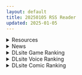 ```yaml
---
layout: default
title: 20250105 RSS Reader
updated: 2025-01-05
---
```


<details class='content-parent'>
<summary>
Resources
</summary>
<details class='content-child'>
<summary>
<span class='rss-title'> [同人动画]Lease House大佬至 24年12月作品合集[470G] </span> <a class='rss-link' href='https://gmgard.com/gm128228' target='_blank'>&nbsp;</a>
<div class='rss-published'> 🕛 20250104 20:42:19</div>
</summary>
<img src="https://static.gmgard.us/Images/upload/21369050442189821.jpg" /><br /><p>rt，收到了求助做的合集。这作者真的是牛头人百分百啊</p>
</details>
<details class='content-child'>
<summary>
<span class='rss-title'> [同人动画]Lease House大佬 24年12月作品合集 </span> <a class='rss-link' href='https://gmgard.com/gm128227' target='_blank'>&nbsp;</a>
<div class='rss-published'> 🕛 20250104 20:38:09</div>
</summary>
<img src="https://static.gmgard.us/Images/upload/20551050438085756.jpg" /><br /><p>这个也没玩，话说鸣潮最近风评变好了？</p>
</details>
<details class='content-child'>
<summary>
<span class='rss-title'> [同人动画]Tir_Al大佬 24年12月作品合集 </span> <a class='rss-link' href='https://gmgard.com/gm128226' target='_blank'>&nbsp;</a>
<div class='rss-published'> 🕛 20250104 20:10:47</div>
</summary>
<img src="https://static.gmgard.us/Images/upload/2023050410476710.jpg" /><br /><p>这个月是撅零的一个角色，好吧我没玩不认识</p>
</details>
<details class='content-child'>
<summary>
<span class='rss-title'> [AI汉化][暂无RJ号][たなとぴ] 破滅の願望 第一章 </span> <a class='rss-link' href='https://gmgard.com/gm128219' target='_blank'>&nbsp;</a>
<div class='rss-published'> 🕛 20250104 16:34:43</div>
</summary>
<img src="https://static.gmgard.us/Images/upload/65482041924327056.jpg" /><br /><p>主要内容包含“女尊男卑”、“顺从（服从）”、“破灭欲望”、“女性支配（Femdom）”、“美人计”、“气味癖”、“萝莉”等要素。
没有任何男性责备女性的要素（但是，包含女性责备女性的要素）</p>
</details>
<details class='content-child'>
<summary>
<span class='rss-title'> [合集][DEW/でゅう]目前為止漢化和雜合集x23部 </span> <a class='rss-link' href='https://gmgard.com/gm128218' target='_blank'>&nbsp;</a>
<div class='rss-published'> 🕛 20250104 16:32:50</div>
</summary>
<img src="https://static.gmgard.us/Images/upload/2119041713330217.jpg" /><br /><p>這位大佬專註於女英雄被女反派PLAY的玩法，鮮少出現男性，可以看得出來作者對女英雄有著極其特殊的愛好（當然我也喜歡），以下是我收集的在表E站可以找到的所有資源整合，部分特殊本子可能在EX裡站有，但我里站已經許久無法登陸了，就不去繼續收集了。</p>
</details>
<details class='content-child'>
<summary>
<span class='rss-title'> [自购][RJ01301979](C105)[だいおん (DION)]なでなでちゅーどく。(ブルーアーカイブ)[DL版][PDF+JPG] </span> <a class='rss-link' href='https://gmgard.com/gm128223' target='_blank'>&nbsp;</a>
<div class='rss-published'> 🕛 20250104 16:32:18</div>
</summary>
<img src="https://static.gmgard.us/Images/upload/29281042154402687.jpg" /><br /><p>和佳世子亲亲热热
页数没有002是正常的</p>
</details>
<details class='content-child'>
<summary>
<span class='rss-title'> [日系/合集]2024年下半年E站4星汉化本大合集x7525本[773.8G] </span> <a class='rss-link' href='https://gmgard.com/gm128224' target='_blank'>&nbsp;</a>
<div class='rss-published'> 🕛 20250104 16:31:20</div>
</summary>
<img src="https://static.gmgard.us/Images/upload/20638042203554750.jpg" /><br /><p>2024年马上就要过去了，让我们回顾一下那些我们冲过的本子吧</p>
</details>
<details class='content-child'>
<summary>
<span class='rss-title'> [SLG/官中体验版][无RJ号][逆流茶会]和存在感薄弱妹妹一起的简单生活/存在感薄い妹との簡単生活 v0.60A PC[1.58G/百度] </span> <a class='rss-link' href='https://gmgard.com/gm128222' target='_blank'>&nbsp;</a>
<div class='rss-published'> 🕛 20250104 16:31:15</div>
</summary>
<img src="https://p.inari.site/usr/804/6750743561d75.jpg" /><br /><p>[SLG/官中体验版]和存在感薄弱妹妹一起的简单生活/存在感薄い妹との簡単生活&nbsp;v0.60A PC[1.58G/百度]</p>
</details>
<details class='content-child'>
<summary>
<span class='rss-title'> [Ubermation]Raiden Ei[[patreon]][1003MB] </span> <a class='rss-link' href='https://gmgard.com/gm128214' target='_blank'>&nbsp;</a>
<div class='rss-published'> 🕛 20250104 16:10:31</div>
</summary>
<img src="https://static.gmgard.us/Images/upload/62339041353386323.jpg" /><br /><p>Ubermation11月作品</p>
</details>
<details class='content-child'>
<summary>
<span class='rss-title'> [自购][RJ01303628](C105)[しいたけ農園 (わかるティッシュ)] 先生はただイブキとお風呂に入りたいだけなんです… (ブルーアーカイブ) [DL版] </span> <a class='rss-link' href='https://gmgard.com/gm128221' target='_blank'>&nbsp;</a>
<div class='rss-published'> 🕛 20250104 13:29:48</div>
</summary>
<img src="https://static.gmgard.us/Images/upload/60713042058573204.jpg" /><br /><p>和伊吹一起洗澡色色</p>
</details>
<details class='content-child'>
<summary>
<span class='rss-title'> [MMD]No Vanilla(by Nyakumi) </span> <a class='rss-link' href='https://gmgard.com/gm128220' target='_blank'>&nbsp;</a>
<div class='rss-published'> 🕛 20250104 13:29:43</div>
</summary>
<img src="https://static.gmgard.us/Images/upload/89827042047332353.jpg" /><br /><p>Nyakumi大佬新作，无意间发现了录像带的隐藏内容另外还有2组人，史莱姆的鬼和粉毛双马尾，初音和镜音都是大车压小孩（自行添加压缩和视频后缀）</p>
</details>
<details class='content-child'>
<summary>
<span class='rss-title'> [暂无RJ号][UnholY CreatioN] UnHolY PraYeR 2024年12月動作確認版 </span> <a class='rss-link' href='https://gmgard.com/gm128213' target='_blank'>&nbsp;</a>
<div class='rss-published'> 🕛 20250104 13:29:14</div>
</summary>
<img src="https://media.ci-en.jp/private/attachment/creator/00000186/2d5f1b049ecdaf0bce631aed8070a5f0f9a33e7f87d8bb1c2733d7e87963d1f2/image-200-c.jpg?px-time=1735966594&amp;px-hash=54e6c90133af24bfb3fcbcab44049779907d11ef" /><br /><p>游戏开发中，[暂无RJ号]</p>
</details>
<details class='content-child'>
<summary>
<span class='rss-title'> [官中][210611][KISAMAMAKI SOFT]Let's Turn Pick-Up Beach to a Nudist Fucking Beach![OneDrive MEGA][276MB] </span> <a class='rss-link' href='https://gmgard.com/gm128216' target='_blank'>&nbsp;</a>
<div class='rss-published'> 🕛 20250104 08:52:22</div>
</summary>
<img src="https://static.gmgard.us/Images/upload/1729041546352209.jpg" /><br /><p>补票：https://store.steampowered.com/app/1634600/Lets_Turn_PickUp_Beach_to_a_Nudist_Fucking_Beach/</p>
</details>
<details class='content-child'>
<summary>
<span class='rss-title'> [人外百合][RJ01248250][Flappy Fish]欲望の城に隠された異世界 隐匿在欲望之城的异世界[OneDrive MEGA][400MB] </span> <a class='rss-link' href='https://gmgard.com/gm128215' target='_blank'>&nbsp;</a>
<div class='rss-published'> 🕛 20250104 08:52:19</div>
</summary>
<img src="https://static.gmgard.us/Images/upload/11168041542369242.jpg" /><br /><p>DL补票链接：https://www.dlsite.com/maniax/work/=/product_id/RJ01248250.html</p>
</details>

</details>
<details class='content-parent'>
<summary>
News
</summary>
<details class='content-child'>
<summary>
<span class='rss-title'> DLsite限免送《世話好きツンツン幼馴染》《エロ巫女祓い屋繁盛記》一月限時免費，0元下載永久收藏 </span> <a class='rss-link' href='https://www.4gamers.com.tw/news/detail/69382/dlsite-2025-jan-free-games' target='_blank'>&nbsp;</a>
<div class='rss-published'> 🕛 20250104 13:23:39</div>
</summary>
<img src="https://img.4gamers.com.tw/news-image/9cabee4b-d3ad-4332-8d69-ae25d8dc5b58.jpg"/>
2025 限免仍在持續
</details>

</details>
<details class='content-parent'>
<summary>
DLsite Game Ranking
</summary>
<details class='content-child'>
<summary>
<span class='rss-title'> 傲慢な怪獣姫&名探偵使い魔 [Mango Party] </span> <a class='rss-link' href='https://www.dlsite.com/maniax/work/=/product_id/RJ01263980.html' target='_blank'>&nbsp;</a>
<div class='rss-published'> 🕛 20250105 13:14:37</div>
</summary>
<img src ="http://img.dlsite.jp/modpub/images2/work/doujin/RJ01264000/RJ01263980_img_main.jpg"/><br/>カラフルな共同生活で怪獣姫の奴○として生きる! 豊かでエキサイティングな時間管理恋愛SLG!
</details>
<details class='content-child'>
<summary>
<span class='rss-title'> ヤリステメスブター ボクだけの謎ルール!女トレーナーに勝つとエッチあたりまえ [にゅう工房] </span> <a class='rss-link' href='https://www.dlsite.com/maniax/work/=/product_id/RJ01082861.html' target='_blank'>&nbsp;</a>
<div class='rss-published'> 🕛 20250105 13:14:37</div>
</summary>
<img src ="http://img.dlsite.jp/modpub/images2/work/doujin/RJ01083000/RJ01082861_img_main.jpg"/><br/>勝てばエッチのモンスターバトルRPG!ヤリステメスブター!!
</details>
<details class='content-child'>
<summary>
<span class='rss-title'> MazeCave~俺の感覚遮断触手ダンジョン! [東京乳業] </span> <a class='rss-link' href='https://www.dlsite.com/maniax/work/=/product_id/RJ01245835.html' target='_blank'>&nbsp;</a>
<div class='rss-published'> 🕛 20250105 13:14:37</div>
</summary>
<img src ="http://img.dlsite.jp/modpub/images2/work/doujin/RJ01246000/RJ01245835_img_main.jpg"/><br/>感覚遮断トラップでドジな冒険者の魔力を搾り取れ!俺の苗床ダンジョンを作ろう!
</details>
<details class='content-child'>
<summary>
<span class='rss-title'> ヤリステメスブターDLC1 メスブタ/ゲスブタ [にゅう工房] </span> <a class='rss-link' href='https://www.dlsite.com/maniax/work/=/product_id/RJ01129834.html' target='_blank'>&nbsp;</a>
<div class='rss-published'> 🕛 20250105 13:14:37</div>
</summary>
<img src ="http://img.dlsite.jp/modpub/images2/work/doujin/RJ01130000/RJ01129834_img_main.jpg"/><br/>ヤリステメスブターのDLC1が準備できました!ゲームの世界をもう少し拡げてお楽しみいただけます!このDLCを遊ぶためには、ヤリステメスブター本体の購入が必要です。
</details>
<details class='content-child'>
<summary>
<span class='rss-title'> デカ乳バニーお姉さんの本気搾精交尾 [A86GJ3] </span> <a class='rss-link' href='https://www.dlsite.com/maniax/work/=/product_id/RJ01301534.html' target='_blank'>&nbsp;</a>
<div class='rss-published'> 🕛 20250105 13:14:37</div>
</summary>
<img src ="http://img.dlsite.jp/modpub/images2/work/doujin/RJ01302000/RJ01301534_img_main.jpg"/><br/>おねショタ系の逆レ○プアニメゲーム、本作の特徴は下品な生ハメセックスアニメ、いつでもどこでも生中出し
</details>

</details>
<details class='content-parent'>
<summary>
DLsite Voice Ranking
</summary>
<details class='content-child'>
<summary>
<span class='rss-title'> ✅1/4まで期間限定7大特典+レビュー企画✅【恋人ってえっちするものなんでしょ?】案外スケベな水無瀬さんが「カノジョ」になった日。 [桃色みんと] </span> <a class='rss-link' href='https://www.dlsite.com/maniax/work/=/product_id/RJ01290632.html' target='_blank'>&nbsp;</a>
<div class='rss-published'> 🕛 20250105 13:14:40</div>
</summary>
<img src ="http://img.dlsite.jp/modpub/images2/work/doujin/RJ01291000/RJ01290632_img_main.jpg"/><br/>「理由は特にない。たまたま君だった、ってだけ」成績優秀。クールで美人な女子高生。男子からの告白を一度も受けいれた事がない“高嶺の花”。そんな水無瀬さんがボクの「カノジョ」になった…。だらしなく足を広げ、肢体を見せつけてくるカノジョ…。 すらりと伸びた白い太もも、穢れのない純白の下着…。「シよ? だって…恋人ってえっちするものなんでしょ…?」
</details>
<details class='content-child'>
<summary>
<span class='rss-title'> ❤️甘あねメイド❤️「お姉ちゃんが"あまあまちゅっちゅ"してあげる...❤️」 [桃色みんと] </span> <a class='rss-link' href='https://www.dlsite.com/maniax/work/=/product_id/RJ01261681.html' target='_blank'>&nbsp;</a>
<div class='rss-published'> 🕛 20250105 13:14:40</div>
</summary>
<img src ="http://img.dlsite.jp/modpub/images2/work/doujin/RJ01262000/RJ01261681_img_main.jpg"/><br/>お姉ちゃんメイドはボクくん(あなた)の事がだ～いすきっ♪ボクくんの為ならば、添い寝に耳舐めにオナサポだってしてあげますっ♪お手々やお口、そしておま◯こっ♪お姉ちゃんの身体ぜ～んぶを使って、喜んでご奉仕させていただきますっ♪「そう...だってお姉ちゃんは...ボクくん専属の..."お姉ちゃんメイド"なんだから...♪」
</details>
<details class='content-child'>
<summary>
<span class='rss-title'> [R18G]【中文音声】上门屠宰服务 ~自愿为哥哥献身~ [夜汐音声社G向] </span> <a class='rss-link' href='https://www.dlsite.com/maniax/work/=/product_id/RJ01266541.html' target='_blank'>&nbsp;</a>
<div class='rss-published'> 🕛 20250105 13:14:40</div>
</summary>
<img src ="http://img.dlsite.jp/modpub/images2/work/doujin/RJ01267000/RJ01266541_img_main.jpg"/><br/>为了哥哥的生日礼物,偷偷下单了上门屠宰的服务,想要将自己的身体,制作成女肉料理送给哥哥。 少女在温柔的屠宰员引导下,完成被屠宰之前的所有准备程序,而后充满期待地走向了屠宰车之中。 从怯生生的人权放弃宣言,到害羞而期待地钻入最后的断头台之下,全部都被记录下来供哥哥观赏。
</details>
<details class='content-child'>
<summary>
<span class='rss-title'> メイドのマナちゃんに耳かきしてもらおう [Crescendo] </span> <a class='rss-link' href='https://www.dlsite.com/maniax/work/=/product_id/RJ01293993.html' target='_blank'>&nbsp;</a>
<div class='rss-published'> 🕛 20250105 13:14:40</div>
</summary>
<img src ="http://img.dlsite.jp/modpub/images2/work/doujin/RJ01294000/RJ01293993_img_main.jpg"/><br/>【3DASMR】でお馴染みのマナちゃんの耳かきが沢山!耳かき一回分のオムニバス形式なので気分に合わせて楽しめます。おまけとしてYouTubeにアップされている動画の音声も付いてます。声 棗いつき様
</details>
<details class='content-child'>
<summary>
<span class='rss-title'> 【简体中文版】JK精灵的异世界孕活～性夜的圣诞节特别篇～ [青春×フェティシズム] </span> <a class='rss-link' href='https://www.dlsite.com/maniax/work/=/product_id/RJ01308361.html' target='_blank'>&nbsp;</a>
<div class='rss-published'> 🕛 20250105 13:14:40</div>
</summary>
<img src ="http://img.dlsite.jp/modpub/images2/work/doujin/RJ01309000/RJ01308361_img_main.jpg"/><br/>圣诞快乐♪你喜欢新娘精灵的怀孕后宫吗?  你一直是个好孩子,所以圣诞新娘精灵们为你准备了一个"性爱6小时"的神圣之夜。  作为今年最后的回忆,要不要和可爱的新娘精灵们度过美好甜蜜又淫靡的夜晚呢?
</details>

</details>
<details class='content-parent'>
<summary>
DLsite Comic Ranking
</summary>
<details class='content-child'>
<summary>
<span class='rss-title'> ダウナー研究者お姉さんにお願いしてえっちなことしてもらう話。 [内臓研究所] </span> <a class='rss-link' href='https://www.dlsite.com/maniax/work/=/product_id/RJ01225571.html' target='_blank'>&nbsp;</a>
<div class='rss-published'> 🕛 20250105 13:14:42</div>
</summary>
<img src ="http://img.dlsite.jp/modpub/images2/work/doujin/RJ01226000/RJ01225571_img_main.jpg"/><br/>ダウナー研究者お姉さんとえっちなことをしよう
</details>
<details class='content-child'>
<summary>
<span class='rss-title'> 家が湿気過ぎて生えてきた幻覚誘発するキノコを誤食して発情したあとのあれやこれ [捕食少女] </span> <a class='rss-link' href='https://www.dlsite.com/maniax/work/=/product_id/RJ01114389.html' target='_blank'>&nbsp;</a>
<div class='rss-published'> 🕛 20250105 13:14:42</div>
</summary>
<img src ="http://img.dlsite.jp/modpub/images2/work/doujin/RJ01115000/RJ01114389_img_main.jpg"/><br/>これはごく普通すぎて普通でしかない一人の女子大学生の日常ストーリーです。 家の中が湿気てキノコが生えることになり、好奇心からそのキノコを誤って摂取した結果、幻覚を体験します。本文は52ページ。特典のおまけ2枚付きです。
</details>
<details class='content-child'>
<summary>
<span class='rss-title'> 女畜加工プラント 捕らわれたヒーロー・ツインバード加工記録 後編 [超健康屋] </span> <a class='rss-link' href='https://www.dlsite.com/maniax/work/=/product_id/RJ01294019.html' target='_blank'>&nbsp;</a>
<div class='rss-published'> 🕛 20250105 13:14:42</div>
</summary>
<img src ="http://img.dlsite.jp/modpub/images2/work/doujin/RJ01295000/RJ01294019_img_main.jpg"/><br/>様々な女性を捕らえクライアントに都合の良い女畜へと加工する女畜加工プラント。 今回捕らえられた超常の力を持つスーパーヒロイン、ニカとラキは非人道的かつ尊厳を踏みにじる残酷な加工を受け続ける事となる……
</details>
<details class='content-child'>
<summary>
<span class='rss-title'> 女畜加工プラント 捕らわれたヒーロー・ツインバード加工記録 前編 [超健康屋] </span> <a class='rss-link' href='https://www.dlsite.com/maniax/work/=/product_id/RJ01222062.html' target='_blank'>&nbsp;</a>
<div class='rss-published'> 🕛 20250105 13:14:42</div>
</summary>
<img src ="http://img.dlsite.jp/modpub/images2/work/doujin/RJ01223000/RJ01222062_img_main.jpg"/><br/>様々な女性を捕らえクライアントに都合の良い女畜へと加工する女畜加工プラント。 今回捕らえられた超常の力を持つスーパーヒロイン、ニカとラキは非人道的かつ尊厳を踏みにじる残酷な加工を受け続ける事となる……
</details>
<details class='content-child'>
<summary>
<span class='rss-title'> 強迫性欲望 [壞茸社] </span> <a class='rss-link' href='https://www.dlsite.com/maniax/work/=/product_id/RJ01152226.html' target='_blank'>&nbsp;</a>
<div class='rss-published'> 🕛 20250105 13:14:42</div>
</summary>
<img src ="http://img.dlsite.jp/modpub/images2/work/doujin/RJ01153000/RJ01152226_img_main.jpg"/><br/>偏執的潔癖主義VS性欲MAXの思春期-セックス対決!
</details>

</details>
